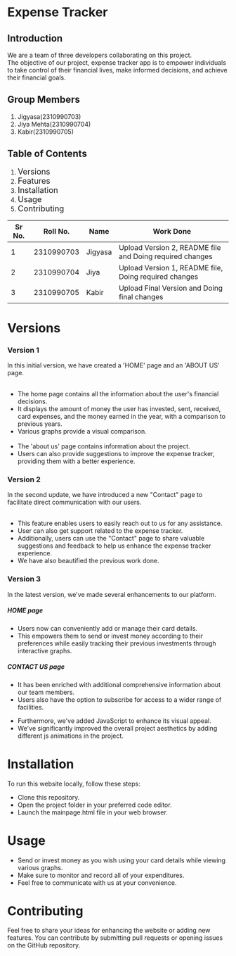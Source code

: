 <!DOCTYPE html>
<html lang="en">
<head>
    <meta charset="UTF-8">
    <meta name="viewport" content="width=device-width, initial-scale=1.0">
</head>
<body>
<h1>Expense Tracker</h1>

<h2>Introduction</h2>

We are a team of three developers collaborating on this project.<br>
The objective of our project, expense tracker app is to empower individuals to take control of their financial lives, make informed decisions, and achieve their financial goals.
<h2>Group Members</h2>

1. Jigyasa(2310990703)
2. Jiya Mehta(2310990704)
3. Kabir(2310990705)

<h2>Table of Contents</h2>

1. <span style="font-size: 18px;">Versions</span>
2. <span style="font-size: 18px;">Features</span>
3. <span style="font-size: 18px;">Installation</span>
4. <span style="font-size: 18px;">Usage</span>
5. <span style="font-size: 18px;">Contributing</span>

<table>
    <thead>
        <tr>
            <th>Sr No.</th>
            <th>Roll No.</th>
            <th>Name</th>
            <th>Work Done</th>
        </tr>
    </thead>
    <tbody>
        <tr>
            <td>1</td>
            <td>2310990703</td>
            <td>Jigyasa</td>
            <td>Upload Version 2, README file and Doing required changes</td>
        </tr>
        <tr>
            <td>2</td>
            <td>2310990704</td>
            <td>Jiya</td>
            <td>Upload Version 1, README file, Doing required changes</td>
        </tr>
        <tr>
            <td>3</td>
            <td>2310990705</td>
            <td>Kabir</td>
            <td>Upload Final Version and Doing final changes</td>
        </tr>
    </tbody>
</table>
<h1>Versions</h1>
<h3>Version 1</h3>
In this initial version, we have created a 'HOME' page and an 'ABOUT US' page.<br><br>
<ul>
<li>The home page contains all the information about the user's financial decisions.</li>
<li>It displays the amount of money the user has invested, sent, received, card expenses, and the money earned in the year, with a comparison to previous years.</li>
<li>Various graphs provide a visual comparison.</li> <br>
<li>The 'about us' page contains information about the project.</li>
<li>Users can also provide suggestions to improve the expense tracker, providing them with a better experience.</li>
</ul>
<h3>Version 2</h3>
In the second update, we have introduced a new "Contact" page to facilitate direct communication with our users.<br><br>
<ul>
<li>This feature enables users to easily reach out to us for any assistance.</li>
<li>User can also get support related to the expense tracker.</li>
<li>Additionally, users can use the "Contact" page to share valuable suggestions and feedback to help us enhance the expense tracker experience.</li>
<li>We have also beautified the previous work done.</li>
</ul>
<h3>Version 3</h3>
In the latest version, we've made several enhancements to our platform. <br>
<h5>HOME page</h5>
<ul>
<li>Users now can conveniently add or manage their card details.</li>
<li>This empowers them to send or invest money according to their preferences while easily tracking their previous investments through interactive graphs.</li>
</ul>
<h5>CONTACT US page</h5>
<ul>
<li>It has been enriched with additional comprehensive information about our team members.</li>
<li>Users also have the option to subscribe for access to a wider range of facilities.</li>
</ul>
<ul>
<li>Furthermore, we've added JavaScript to enhance its visual appeal.</li>
<li>We've significantly improved the overall project aesthetics by adding different js animations in the project.</li>
</ul>
<h1>Installation</h1>
To run this website locally, follow these steps:
<br>
<ul><li>Clone this repository.</li>
<li>Open the project folder in your preferred code editor.</li>
<li>Launch the mainpage.html file in your web browser.</li>
</ul>
<h1>Usage</h1>
<ul>
<li>Send or invest money as you wish using your card details while viewing various graphs.</li>
<li>Make sure to monitor and record all of your expenditures.</li>
<li>Feel free to communicate with us at your convenience.</li>
</ul>
<h1>Contributing</h1>
Feel free to share your ideas for enhancing the website or adding new features. You can contribute by submitting pull requests or opening issues on the GitHub repository.


</body>
</html>
